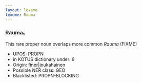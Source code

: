 ```yaml
---
layout: lexeme
lexeme: Rauma
---
```


###  Rauma₁

This rare proper noun overlaps more common *Rauma* (FIXME)
* UPOS:  PROPN
* in KOTUS dictionary under:  9
* Origin:  finer|joukahainen
* Possible NER class:  GEO
* Blacklisted:  PROPN-BLOCKING

